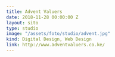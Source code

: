 ```yaml
---
title: Advent Valuers
date: 2018-11-28 00:00:00 Z
layout: sito
type: studio
image: "/assets/foto/studio/advent.jpg"
kind: Digital Design, Web Design
link: http://www.adventvaluers.co.ke/
---
```


